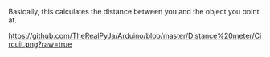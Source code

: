 Basically, this calculates the distance between you and the object you point at.

https://github.com/TheRealPyJa/Arduino/blob/master/Distance%20meter/Circuit.png?raw=true
